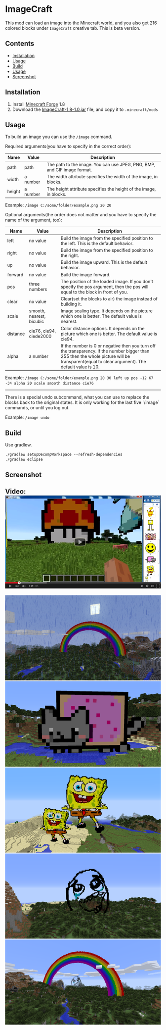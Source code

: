 # ImageCraft

This mod can load an image into the Minecraft world, and you also get 216 colored blocks under `ImageCraft` creative tab.
This is beta version.

## Contents

- [Installation](#installation)
- [Usage](#usage)
- [Build](#build)
- [Usage](#usage)
- [Screenshot](#screenshot)

## Installation

1. Install [Minecraft Forge](http://files.minecraftforge.net/) 1.8
2. Download the [ImageCraft-1.8-1.0.jar](./ImageCraft-1.8-1.0.jar?raw=true) file, and copy it to `.minecraft/mods`

## Usage

To build an image you can use the `/image` command.

Required arguments(you have to specify in the correct order):

| Name             | Value      | Description                                                                |
|------------------|------------|----------------------------------------------------------------------------|
| path             | path       | The path to the image. You can use JPEG, PNG, BMP, and GIF image format.   |
| width            | a number   | The width attribute specifies the width of the image, in blocks.           |
| height           | a number   | The height attribute specifies the height of the image, in blocks.         |

Example: `/image C:/some/folder/example.png 20 20`

Optional arguments(the order does not matter and you have to specify the name of the argument, too):

| Name         | Value                    | Description                                                        |
| -------------|--------------------------|--------------------------------------------------------------------|
| left         | no value                 | Build the image from the specified position to the left. This is the default behavior.  |
| right        | no value                 | Build the image from the specified position to the right. |
| up           | no value                 | Build the image upward. This is the default behavior. |
| forward      | no value                 | Build the image forward. |
| pos          | three numbers            | The position of the loaded image. If you don't specify the pos argument, then the pos will equal to the block in front of you.  |
| clear        | no value                 | Clear(set the blocks to air) the image instead of building it.      |
| scale        | smooth, nearest, bicubic | Image scaling type. It depends on the picture which one is better. The default value is nearest. |
| distance     | cie76, cie94, ciede2000  | Color distance options. It depends on the picture which one is better. The default value is cie94.  |
| alpha        | a number                 | If the number is 0 or negative then you turn off the transparency. If the number bigger than 255 then the whole picture will be transparent(equal to clear argument). The default value is 10.  |

Example: `/image C:/some/folder/example.png 20 30 left up pos -12 67 -34 alpha 20 scale smooth distance cie76`

<hr>
There is a special undo subcommand, what you can use to replace the blocks back to the original states. It is only working for the last five `/image` commands, or until you log out.

Example: `/image undo`

## Build

Use gradlew.

```
./gradlew setupDecompWorkspace --refresh-dependencies
./gradlew eclipse
```

## Screenshot
Video:
<a href="https://www.youtube.com/watch?v=hOr_JgSSZo8" target="_blank"><img src="screenshot/youtube.png"></a>
---------------------------
![Example 1](screenshot/rainbow2.png?raw=true)
![Example 2](screenshot/nyan_cat.png?raw=true)
![Example 3](screenshot/spongyabob.png?raw=true)
![Example 4](screenshot/meme.png?raw=true)
![Example 5](screenshot/rainbow.png?raw=true)
